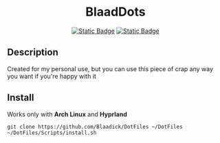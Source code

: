 <div align = center>
  
# BlaadDots
[![Static Badge](https://img.shields.io/badge/ArchLinux-text?style=for-the-badge&logo=ArchLinux&color=%23555555)](https://archlinux.org/)
[![Static Badge](https://img.shields.io/badge/Hyprland-text?style=for-the-badge&logo=Hyprland&color=%23555555)](https://hyprland.org/)

</div>

## Description
Created for my personal use, but you can use this piece of crap any way you want if you're happy with it

## Install
Works only with __Arch Linux__ and __Hyprland__

```shell
git clone https://github.com/Blaadick/DotFiles ~/DotFiles
~/DotFiles/Scripts/install.sh
```
